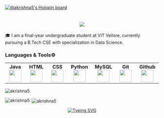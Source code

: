 [![@akrishna5's Holopin board](https://holopin.io/api/user/board?user=akrishna5)](https://holopin.io/@akrishna5)

<h1 align="center">
  <a href="https://git.io/typing-svg">
    <img src="https://readme-typing-svg.herokuapp.com?font=Bradley+Hand+ITC&size=35&duration=3000&color=006400&background=FFA21E00&multiline=true&width=500&height=100&lines=Welcome+To+My+Profile...;I+am+Abhishek+Krishna+!!"></a>
</h1>
    
🎓 I am a final-year undergraduate student at VIT Vellore, currently pursuing a B.Tech CSE with specialization in Data Science.

<h3 align="left">Languages & Tools⚙️</h3>
<p align="left">
<table width="320px">
    <tbody>
        <tr valign="top">
	    <td width="80px" align="center">
            <span><strong>Java</strong></span><br>
            <img height="40px" src="https://cdn.jsdelivr.net/gh/devicons/devicon/icons/java/java-original.svg">
            </td>
            <td width="80px" align="center">
            <span><strong>HTML</strong></span><br>
            <img height="40px" src="https://cdn.jsdelivr.net/gh/devicons/devicon/icons/html5/html5-original.svg">
            </td>
            <td width="80px" align="center">
            <span><strong>CSS</strong></span><br>
            <img height="40px" src="https://cdn.jsdelivr.net/gh/devicons/devicon/icons/css3/css3-original.svg">
	    </td>
	    <td width="80px" align="center">
            <span><strong>Python</strong></span><br>
            <img height="40px" src="https://cdn.jsdelivr.net/gh/devicons/devicon/icons/python/python-original.svg">
            </td>
	    <td width="80px" align="center">
            <span><strong>MySQL</strong></span><br>	
            <img height="40px" src="https://cdn.jsdelivr.net/gh/devicons/devicon/icons/mysql/mysql-original-wordmark.svg">
	    </td>
	    <td width="80px" align="center">
            <span><strong>Git</strong></span><br>
            <img height="40px" src="https://cdn.jsdelivr.net/gh/devicons/devicon/icons/git/git-original.svg">
	    </td>
	    <td width="80px" align="center">
            <span><strong>Github</strong></span><br>
            <img height="40px" src="https://cdn.jsdelivr.net/gh/devicons/devicon/icons/github/github-original.svg">
	    </td>
        </tr>
    </tbody>
</table>

<p align="left"> <img src="https://komarev.com/ghpvc/?username=akrishna5&label=Profile%20views&color=0e75b6&style=flat" alt="akrishna5" /> </p>

<p><img align="left" src="https://github-readme-stats.vercel.app/api/top-langs?username=akrishna5&show_icons=true&locale=en&layout=compact" alt="akrishna5" /></p>

<p>&nbsp;<img align="center" src="https://github-readme-stats.vercel.app/api?username=akrishna5&show_icons=true&locale=en" alt="akrishna5" /></p>

<div align="center">
<a href="https://git.io/typing-svg"><img src="https://readme-typing-svg.herokuapp.com?font=Fira+Code&pause=1000&color=D324F7&width=435&lines=Thanks+for+your+visit!" alt="Typing SVG" /></a>
</div>
